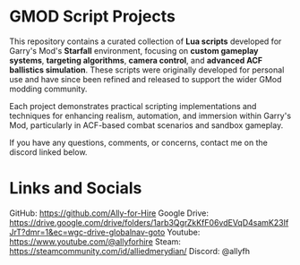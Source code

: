 # GMOD Script Projects

This repository contains a curated collection of **Lua scripts** developed for Garry's Mod's **Starfall** environment, focusing on **custom gameplay systems**, **targeting algorithms**, **camera control**, and **advanced ACF ballistics simulation**. These scripts were originally developed for personal use and have since been refined and released to support the wider GMod modding community.

Each project demonstrates practical scripting implementations and techniques for enhancing realism, automation, and immersion within Garry's Mod, particularly in ACF-based combat scenarios and sandbox gameplay.

If you have any questions, comments, or concerns, contact me on the discord linked below.

# Links and Socials
GitHub: https://github.com/Ally-for-Hire
Google Drive: https://drive.google.com/drive/folders/1arb3QgrZkKfF06vdEVqD4samK23IfJrT?dmr=1&ec=wgc-drive-globalnav-goto
Youtube: https://www.youtube.com/@allyforhire
Steam: https://steamcommunity.com/id/alliedmerydian/
Discord: @allyfh
